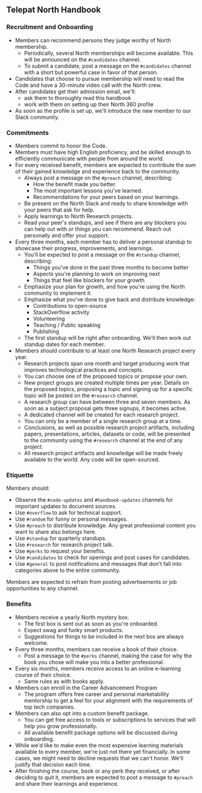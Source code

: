 ## Telepat North Handbook

### Recruitment and Onboarding
- Members can recommend persons they judge worthy of North membership.
  - Periodically, several North memberships will become available. This will be announced on the `#candidates` channel.
  - To submit a candidate, post a message on the `#candidates` channel with a short but powerful case in favor of that person.
- Candidates that choose to pursue membership will need to read the Code and have a 30-minute video call with the North crew.
- After candidates get their admission email, we'll:
  - ask them to thoroughly read this handbook
  - work with them on setting up their North 360 profile
- As soon as the profile is set up, we'll introduce the new member to our Slack community.

### Commitments
- Members commit to honor the Code.
- Members must have high English proficiency, and be skilled enough to efficiently communicate with people from around the world.
- For every received benefit, members are expected to contribute the sum of their gained knowledge and experience back to the community.
  - Always post a message on the `#preach` channel, describing:
    - How the benefit made you better.
    - The most important lessons you've learned.
    - Recommendations for your peers based on your learnings.
  - Be present on the North Slack and ready to share knowledge with your peers that ask for help.
  - Apply learnings to North Research projects.
  - Read your peer's standups, and see if there are any blockers you can help out with or things you can recommend. Reach out personally and offer your support.
- Every three months, each member has to deliver a personal standup to showcase their progress, improvements, and learnings.
  - You'll be expected to post a message on the `#standup` channel, describing:
    - Things you've done in the past three months to become better
    - Aspects you're planning to work on improving next
    - Things that feel like blockers for your growth
  - Emphasize your plan for growth, and how you're using the North community to implement it.
  - Emphasize what you've done to give back and distribute knowledge:
    - Contributions to open-source
    - StackOverflow activity
    - Volunteering
    - Teaching / Public speaking
    - Publishing
  - The first standup will be right after onboarding. We'll then work out standup dates for each member.
- Members should contribute to at least one North Research project every year.
  - Research projects span one month and target producing work that improves technological practices and concepts.
  - You can choose one of the proposed topics or propose your own.
  - New project groups are created multiple times per year. Details on the proposed topics, proposing a topic and signing up for a specific topic will be posted on the `#research` channel.
  - A research group can have between three and seven members. As soon as a subject proposal gets three signups, it becomes active.
  - A dedicated channel will be created for each research project.
  - You can only be a member of a single research group at a time.
  - Conclusions, as well as possible research project artifacts, including papers, presentations, articles, datasets or code, will be presented to the community using the `#research` channel at the end of any project.
  - All research project artifacts and knowledge will be made freely available to the world. Any code will be open-sourced.

### Etiquette
Members should:
- Observe the `#code-updates` and `#handbook-updates` channels for important updates to document sources.
- Use `#overflow` to ask for technical support.
- Use `#random` for funny or personal messages.
- Use `#preach` to distribute knowledge. Any great professional content you want to share also belongs here.
- Use `#standup` for quarterly standups.
- Use `#research` for research project talk.
- Use `#perks` to request your benefits.
- Use `#candidates` to check for openings and post cases for candidates.
- Use `#general` to post notifications and messages that don't fall into categories above to the entire community.

Members are expected to refrain from posting advertisements or job opportunities to any channel.

### Benefits
- Members receive a yearly North mystery box.
  - The first box is sent out as soon as you're onboarded.
  - Expect swag and funky smart products.
  - Suggestions for things to be included in the next box are always welcome.
- Every three months, members can receive a book of their choice.
  - Post a message to the `#perks` channel, making the case for why the book you chose will make you into a better professional.
- Every six months, members receive access to an online e-learning course of their choice.
  - Same rules as with books apply.
- Members can enroll in the Career Advancement Program
  - The program offers free career and personal marketability mentorship to get a feel for your alignment with the requirements of top tech companies.
- Members can also opt into a custom benefit package.
  - You can get free access to tools or subscriptions to services that will help you grow professionally.
  - All available benefit package options will be discussed during onboarding.
- While we'd like to make even the most expensive learning materials available to every member, we're just not there yet financially. In some cases, we might need to decline requests that we can't honor. We'll justify that decision each time.
- After finishing the course, book or any perk they received, or after deciding to quit it, members are expected to post a message to `#preach` and share their learnings and experience.